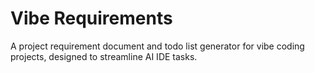 # Vibe Requirements

A project requirement document and todo list generator for vibe coding projects, designed to streamline AI IDE tasks.
